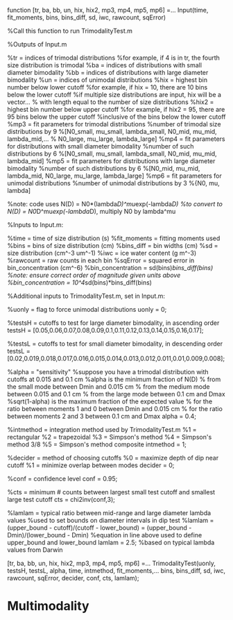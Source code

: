 function [tr, ba, bb, un, hix, hix2, mp3, mp4, mp5, mp6] =...
    Input(time, fit_moments, bins, bins_diff, sd, iwc, rawcount, sqError)


%Call this function to run TrimodalityTest.m


%Outputs of Input.m

%tr = indices of trimodal distributions
    %for example, if 4 is in tr, the fourth size distribution is trimodal
%ba = indices of distributions with small diameter bimodality
%bb = indices of distributions with large diameter bimodality
%un = indices of unimodal distributions
%hix = highest bin number below lower cutoff
    %for example, if hix = 10, there are 10 bins below the lower cutoff
    %if multiple size distributions are input, hix will be a vector...
    %    with length equal to the number of size distributions
%hix2 = highest bin number below upper cutoff
    %for example, if hix2 = 95, there are 95 bins below the upper cutoff
    %inclusive of the bins below the lower cutoff
%mp3 = fit parameters for trimodal distributions
    %number of trimodal size distributions by 9
    %[N0_small, mu_small, lambda_small, N0_mid, mu_mid, lambda_mid,...
    %    N0_large, mu_large, lambda_large]
%mp4 = fit parameters for distributions with small diameter bimodality
    %number of such distributions by 6
    %[N0_small, mu_small, lambda_small, N0_mid, mu_mid, lambda_mid]
%mp5 = fit parameters for distributions with large diameter bimodality
    %number of such distributions by 6
    %[N0_mid, mu_mid, lambda_mid, N0_large, mu_large, lambda_large]
%mp6 = fit parameters for unimodal distributions
    %number of unimodal distributions by 3
    %{N0, mu, lambda]

%note: code uses N(D) = N0*(lambda*D)^mu*exp(-lambda*D)
%to convert to N(D) = N0*D^mu*exp(-lambda*D), multiply N0 by lambda^mu


%Inputs to Input.m:

%time = time of size distribution (s)
%fit_moments = fitting moments used
%bins = bins of size distribution (cm)
%bins_diff = bin widths (cm)
%sd = size distribution (cm^-3 um^-1)
%iwc = ice water content (g m^-3)
%rawcount = raw counts in each bin
%sqError = squared error in bin_concentration (cm^-6)
    %bin_concentration = sd(bins)*bins_diff(bins)
    %note: ensure correct order of magnitude given units above
        %bin_concentration = 10^4*sd(bins)*bins_diff(bins)


%Additional inputs to TrimodalityTest.m, set in Input.m:

%uonly = flag to force unimodal distributions
uonly = 0;

%testsH = cutoffs to test for large diameter bimodality, in ascending order
testsH = [0.05,0.06,0.07,0.08,0.09,0.1,0.11,0.12,0.13,0.14,0.15,0.16,0.17];

%testsL = cutoffs to test for small diameter bimodality, in descending order
testsL = [0.02,0.019,0.018,0.017,0.016,0.015,0.014,0.013,0.012,0.011,0.01,0.009,0.008];

%alpha = "sensitivity"
    %suppose you have a trimodal distribution with cutoffs at 0.015 and 0.1 cm
    %alpha is the minimum fraction of N(D)
    %    from the small mode between Dmin and 0.015 cm
    %    from the medium mode between 0.015 and 0.1 cm
    %    from the large mode between 0.1 cm and Dmax
    %sqrt(1-alpha) is the maximum fraction of the expected value
    %    for the ratio between moments 1 and 0 between Dmin and 0.015 cm
    %    for the ratio between moments 2 and 3 between 0.1 cm and Dmax 
alpha = 0.4;

%intmethod = integration method used by TrimodalityTest.m
    %1 = rectangular
    %2 = trapezoidal
    %3 = Simpson's method
    %4 = Simpson's method 3/8
    %5 = Simpson's method composite
intmethod = 1;

%decider = method of choosing cutoffs
    %0 = maximize depth of dip near cutoff
    %1 = minimize overlap between modes
decider = 0;

%conf = confidence level
conf = 0.95;

%cts = minimum # counts between largest small test cutoff and smallest large test cutoff
cts = chi2inv(conf,3);

%lamlam = typical ratio between mid-range and large diameter lambda values
    %used to set bounds on diameter intervals in dip test
    %lamlam = (upper_bound - cutoff)/(cutoff - lower_bound) = (upper_bound - Dmin)/(lower_bound - Dmin)
        %equation in line above used to define upper_bound and lower_bound
lamlam = 2.5; %based on typical lambda values from Darwin

[tr, ba, bb, un, hix, hix2, mp3, mp4, mp5, mp6] =...
    TrimodalityTest(uonly, testsH, testsL, alpha, time, intmethod, fit_moments,...
    bins, bins_diff, sd, iwc, rawcount, sqError, decider, conf, cts, lamlam);
# Multimodality
